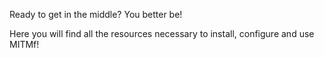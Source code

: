 Ready to get in the middle? You better be!

Here you will find all the resources necessary to install, configure and use MITMf!